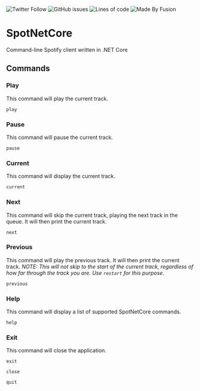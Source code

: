 ![Twitter Follow](https://img.shields.io/twitter/follow/iamjessicaward?style=social)
![GitHub issues](https://img.shields.io/github/issues/jessicaward/spotnetcore)
![Lines of code](https://img.shields.io/tokei/lines/github/jessicaward/spotnetcore)
![Made By Fusion](https://img.shields.io/badge/made%20by-fusion.im-orange)

# SpotNetCore
Command-line Spotify client written in .NET Core

## Commands
### Play
This command will play the current track.
```
play
```

### Pause
This command will pause the current track.
```
pause
```

### Current
This command will display the current track.
```
current
```

### Next
This command will skip the current track, playing the next track in the queue. It will then print the current track.
```
next
```

### Previous
This command will play the previous track. It will then print the current track.
*NOTE: This will not skip to the start of the current track, regardless of how far through the track you are. Use `restart` for this purpose.*
```
previous
```

### Help
This command will display a list of supported SpotNetCore commands.
```
help
```

### Exit
This command will close the application.
```
exit
```

```
close
```

```
quit
```
